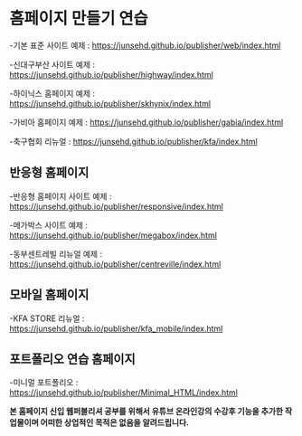 <h1>홈페이지 만들기 연습</h1>

-기본 표준 사이트 예제 : https://junsehd.github.io/publisher/web/index.html

-신대구부산 사이트 예제 : https://junsehd.github.io/publisher/highway/index.html

-하이닉스 홈페이지 예제 : https://junsehd.github.io/publisher/skhynix/index.html

-가비아 홈페이지 예제 : https://junsehd.github.io/publisher/gabia/index.html

-축구협회 리뉴얼 : https://junsehd.github.io/publisher/kfa/index.html

<h2>반응형 홈페이지</h2>

-반응형 홈페이지 사이트 예제 : https://junsehd.github.io/publisher/responsive/index.html

-메가박스 사이트 예제 : https://junsehd.github.io/publisher/megabox/index.html

-동부센트레빌 리뉴얼 예제 : https://junsehd.github.io/publisher/centreville/index.html


<h2>모바일 홈페이지</h2>

-KFA STORE 리뉴얼 : https://junsehd.github.io/publisher/kfa_mobile/index.html

<h2>포트폴리오 연습 홈페이지</h2>

-미니멀 포트폴리오 :  https://junsehd.github.io/publisher/Minimal_HTML/index.html




<strong>본 홈페이지 신입 웹퍼블리셔 공부를 위해서 유튜브 온라인강의 수강후 기능을 추가한 작업물이며 어떠한 상업적인 목적은 없음을 알려드립니다.
</strong>
